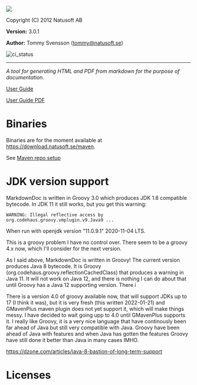 ![](https://download.natusoft.se/Images/MarkdownDoc/MarkdownDoc.png)

Copyright (C) 2012 Natusoft AB

__Version:__ 3.0.1

__Author:__ Tommy Svensson (tommy@natusoft.se)

![ci_status](https://github.com/tombensve/MarkdownDoc/actions/workflows/maven.yml/badge.svg?branch=master)

----

_A tool for generating HTML and PDF from markdown for the purpose of documentation._

[User Guide](https://github.com/tombensve/MarkdownDoc/blob/master/Docs/MarkdownDoc-User-Guide.md)

[User Guide PDF](https://github.com/tombensve/MarkdownDoc/blob/master/Docs/MarkdownDoc-User-Guide.pdf)

# Binaries

Binaries are for the moment available at https://download.natusoft.se/maven.

See [Maven repo setup](https://github.com/tombensve/CommonStuff/blob/master/docs/MavenRepository.md)

# JDK version support

MarkdownDoc is written in Groovy 3.0 which produces JDK 1.8 compatible bytecode. In JDK 11 it still works, but you get this warning:

    WARNING: Illegal reflective access by org.codehaus.groovy.vmplugin.v9.Java9 ...

When run with openjdk version "11.0.9.1" 2020-11-04 LTS.

This is a groovy problem I have no control over. There seem to be a groovy 4.x now, which I'll consider for the
next version.

As I said above, MarkdownDoc is written in Groovy! The current version produces Java 8 bytecode. It is Groovy (org.codehaus.groovy.reflectionCachedClass) that produces a warning in Java 11. It will not work on Java 12, and there is nothing I can do about that until Groovy has a Java 12 supporting version. There i

There is a version 4.0 of groovy available now, that will support JDKs up to 17 (I think it was), but it is very fresh (this written 2022-01-21) and GMavenPlus maven plugin does not yet support it, which will make things messy. I have decided to wait going upp to 4.0 until GMavenPlus supports it. I really like Groovy, it is a very nice language that have continously been far ahead of Java but still very compatible with Java. Groovy have been ahead of Java with features and when Java has gotten the features Groovy have still done it better than Java in many cases IMHO. 

<https://dzone.com/articles/java-8-bastion-of-long-term-support>

# Licenses



